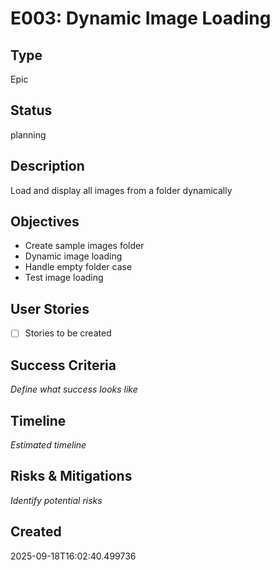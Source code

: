 # E003: Dynamic Image Loading

## Type
Epic

## Status
planning

## Description
Load and display all images from a folder dynamically

## Objectives
- Create sample images folder
- Dynamic image loading
- Handle empty folder case
- Test image loading

## User Stories
- [ ] Stories to be created

## Success Criteria
_Define what success looks like_

## Timeline
_Estimated timeline_

## Risks & Mitigations
_Identify potential risks_

## Created
2025-09-18T16:02:40.499736

